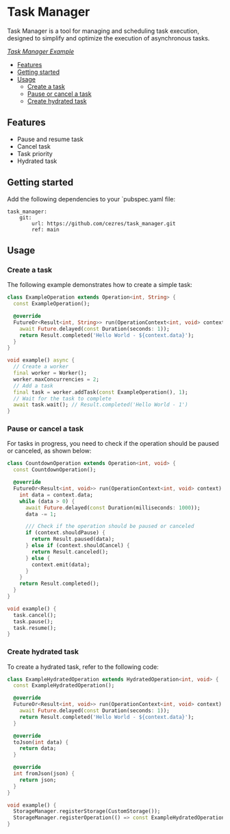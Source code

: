# Task Manager

Task Manager is a tool for managing and scheduling task execution, designed to simplify and optimize the execution of asynchronous tasks.

*[Task Manager Example](https://flutter-task-manager.github.io/)*

* [Features](#features)
* [Getting started](#getting-started)
* [Usage](#usage)
  * [Create a task](#create-a-task)
  * [Pause or cancel a task](#pause-or-cancel-a-task)
  * [Create hydrated task](#create-hydrated-task)

## Features

- Pause and resume task
- Cancel task
- Task priority
- Hydrated task

## Getting started

Add the following dependencies to your `pubspec.yaml file:

```
task_manager:
    git:
        url: https://github.com/cezres/task_manager.git
        ref: main
```

## Usage


### Create a task

The following example demonstrates how to create a simple task:

```dart
class ExampleOperation extends Operation<int, String> {
  const ExampleOperation();

  @override
  FutureOr<Result<int, String>> run(OperationContext<int, void> context) async {
    await Future.delayed(const Duration(seconds: 1));
    return Result.completed('Hello World - ${context.data}');
  }
}

void example() async {
  // Create a worker
  final worker = Worker();
  worker.maxConcurrencies = 2;
  // Add a task
  final task = worker.addTask(const ExampleOperation(), 1);
  // Wait for the task to complete
  await task.wait(); // Result.completed('Hello World - 1')
}
```

### Pause or cancel a task

For tasks in progress, you need to check if the operation should be paused or canceled, as shown below:

```dart
class CountdownOperation extends Operation<int, void> {
  const CountdownOperation();

  @override
  FutureOr<Result<int, void>> run(OperationContext<int, void> context) async {
    int data = context.data;
    while (data > 0) {
      await Future.delayed(const Duration(milliseconds: 1000));
      data -= 1;

      /// Check if the operation should be paused or canceled
      if (context.shouldPause) {
        return Result.paused(data);
      } else if (context.shouldCancel) {
        return Result.canceled();
      } else {
        context.emit(data);
      }
    }
    return Result.completed();
  }
}

void example() {
  task.cancel();
  task.pause();
  task.resume();
}
```

### Create hydrated task

To create a hydrated task, refer to the following code:

```dart
class ExampleHydratedOperation extends HydratedOperation<int, void> {
  const ExampleHydratedOperation();

  @override
  FutureOr<Result<int, void>> run(OperationContext<int, void> context) async {
    await Future.delayed(const Duration(seconds: 1));
    return Result.completed('Hello World - ${context.data}');
  }

  @override
  toJson(int data) {
    return data;
  }

  @override
  int fromJson(json) {
    return json;
  }
}

void example() {
  StorageManager.registerStorage(CustomStorage());
  StorageManager.registerOperation(() => const ExampleHydratedOperation());
}
```

